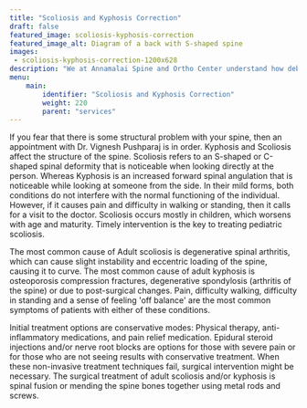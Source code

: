 ```yaml
---
title: "Scoliosis and Kyphosis Correction"
draft: false
featured_image: scoliosis-kyphosis-correction
featured_image_alt: Diagram of a back with S-shaped spine
images:
 - scoliosis-kyphosis-correction-1200x628
description: "We at Annamalai Spine and Ortho Center understand how debilitating a spine fracture can be. Unlike a fracture in any other bone, a fracture in the spine can really put you out of action. From experiencing a nagging pain to not being able to stand or walk around t or even be paralyzed, the impact of a spinal injury or fracture can be quite dire."
menu:
    main:
        identifier: "Scoliosis and Kyphosis Correction"
        weight: 220
        parent: "services"
---
```

If you fear that there is some structural problem with your spine, then an appointment with Dr. Vignesh Pushparaj is in order. Kyphosis and Scoliosis affect the structure of the spine. Scoliosis refers to an S-shaped or C-shaped spinal deformity that is noticeable when looking directly at the person. <!--more--> Whereas Kyphosis is an increased forward spinal angulation that is noticeable while looking at someone from the side. In their mild forms, both conditions do not interfere with the normal functioning of the individual. However, if it causes pain and difficulty in walking or standing, then it calls for a visit to the doctor. Scoliosis occurs mostly in children, which worsens with age and maturity. Timely intervention is the key to treating pediatric scoliosis.

The most common cause of Adult scoliosis is degenerative spinal arthritis, which can cause slight instability and eccentric loading of the spine, causing it to curve. The most common cause of adult kyphosis is osteoporosis compression fractures, degenerative spondylosis (arthritis of the spine) or due to post-surgical changes. Pain, difficulty walking, difficulty in standing and a sense of feeling 'off balance' are the most common symptoms of patients with either of these conditions. 

Initial treatment options are conservative modes: Physical therapy, anti-inflammatory medications, and pain relief medication. Epidural steroid injections and/or nerve root blocks are options for those with severe pain or for those who are not seeing results with conservative treatment. When these non-invasive treatment techniques fail, surgical intervention might be necessary. The surgical treatment of adult scoliosis and/or kyphosis is spinal fusion or mending the spine bones together using metal rods and screws. 